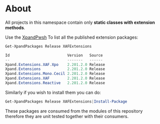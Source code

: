 # About
All projects in this namespace contain only **static classes with extension methods**. 

Use the [XpandPwsh](https://github.com/eXpandFramework/XpandPwsh) To list all the published extension packages:

```ps1
Get-XpandPackages Release XAFExtensions

Id                          Version   Source
--                          -------   ------
Xpand.Extensions.XAF.Xpo    2.201.2.0 Release
Xpand.Extensions            2.201.2.0 Release
Xpand.Extensions.Mono.Cecil 2.201.2.0 Release
Xpand.Extensions.XAF        2.201.2.0 Release
Xpand.Extensions.Reactive   2.201.2.0 Release
```

Similarly if you wish to install them you can do:
```ps1
Get-XpandPackages Release XAFExtensions|Install-Package
```

These packages are consumed from the modules of this repository therefore they are unit tested together with their consumers. 
